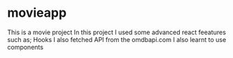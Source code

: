 # movieapp
This is a movie project
In this project I used some advanced react feeatures such as;
Hooks
I also fetched API from the omdbapi.com
I also learnt to use components
